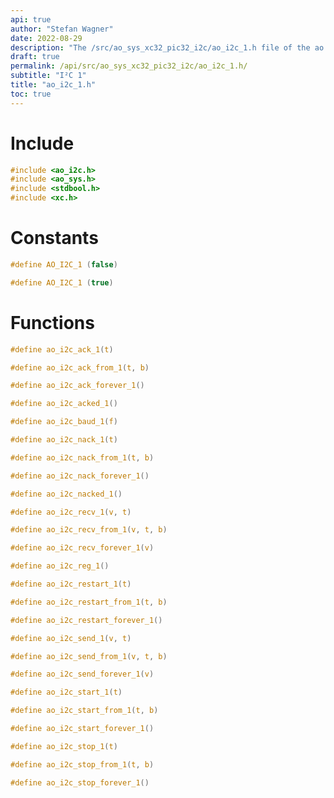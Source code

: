 ```yaml
---
api: true
author: "Stefan Wagner"
date: 2022-08-29
description: "The /src/ao_sys_xc32_pic32_i2c/ao_i2c_1.h file of the ao real-time operating system."
draft: true
permalink: /api/src/ao_sys_xc32_pic32_i2c/ao_i2c_1.h/
subtitle: "I²C 1"
title: "ao_i2c_1.h"
toc: true
---
```


# Include

```c
#include <ao_i2c.h>
#include <ao_sys.h>
#include <stdbool.h>
#include <xc.h>
```

# Constants

```c
#define AO_I2C_1 (false)
```

```c
#define AO_I2C_1 (true)
```

# Functions

```c
#define ao_i2c_ack_1(t)
```

```c
#define ao_i2c_ack_from_1(t, b)
```

```c
#define ao_i2c_ack_forever_1()
```

```c
#define ao_i2c_acked_1()
```

```c
#define ao_i2c_baud_1(f)
```

```c
#define ao_i2c_nack_1(t)
```

```c
#define ao_i2c_nack_from_1(t, b)
```

```c
#define ao_i2c_nack_forever_1()
```

```c
#define ao_i2c_nacked_1()
```

```c
#define ao_i2c_recv_1(v, t)
```

```c
#define ao_i2c_recv_from_1(v, t, b)
```

```c
#define ao_i2c_recv_forever_1(v)
```

```c
#define ao_i2c_reg_1()
```

```c
#define ao_i2c_restart_1(t)
```

```c
#define ao_i2c_restart_from_1(t, b)
```

```c
#define ao_i2c_restart_forever_1()
```

```c
#define ao_i2c_send_1(v, t)
```

```c
#define ao_i2c_send_from_1(v, t, b)
```

```c
#define ao_i2c_send_forever_1(v)
```

```c
#define ao_i2c_start_1(t)
```

```c
#define ao_i2c_start_from_1(t, b)
```

```c
#define ao_i2c_start_forever_1()
```

```c
#define ao_i2c_stop_1(t)
```

```c
#define ao_i2c_stop_from_1(t, b)
```

```c
#define ao_i2c_stop_forever_1()
```
